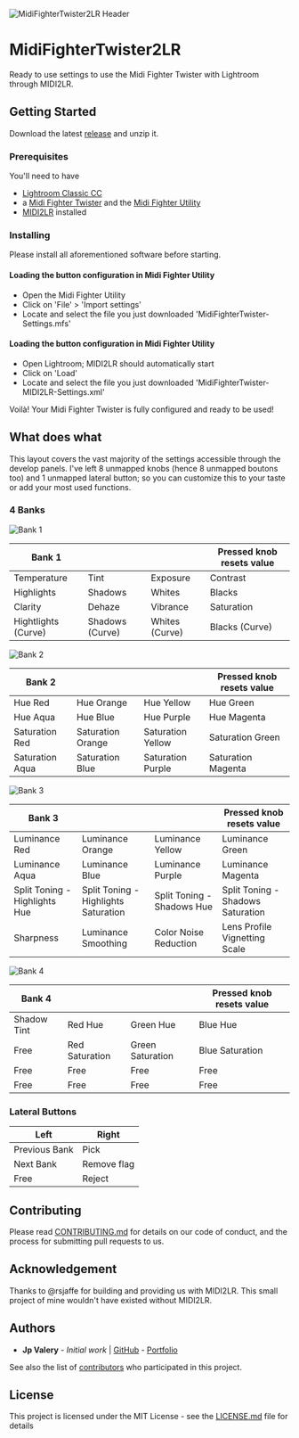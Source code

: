 ![MidiFighterTwister2LR Header](https://user-images.githubusercontent.com/4112343/54785495-c1fdfa80-4bfc-11e9-9847-9c035fdf9544.jpg)
# MidiFighterTwister2LR
Ready to use settings to use the Midi Fighter Twister with Lightroom through MIDI2LR.

## Getting Started

Download the latest [release](https://github.com/jpvalery/MidiFighterTwister2LR/releases) and unzip it.

### Prerequisites

You'll need to have
* [Lightroom Classic CC](https://www.adobe.com/products/photoshop-lightroom.html)
* a [Midi Fighter Twister](https://store.djtechtools.com/products/midi-fighter-twister) and the [Midi Fighter Utility](https://store.djtechtools.com/products/midi-fighter-twister#downloads_and_support)
* [MIDI2LR](https://rsjaffe.github.io/MIDI2LR/) installed

### Installing

Please install all aforementioned software before starting.

#### Loading the button configuration in Midi Fighter Utility
* Open the Midi Fighter Utility
* Click on 'File' > 'Import settings'
* Locate and select the file you just downloaded 'MidiFighterTwister-Settings.mfs'

#### Loading the button configuration in Midi Fighter Utility
* Open Lightroom; MIDI2LR should automatically start
* Click on 'Load'
* Locate and select the file you just downloaded 'MidiFighterTwister-MIDI2LR-Settings.xml'

Voilà! Your Midi Fighter Twister is fully configured and ready to be used!

## What does what

This layout covers the vast majority of the settings accessible through the develop panels.
I've left 8 unmapped knobs (hence 8 unmapped boutons too) and 1 unmapped lateral button; so you can customize this to your taste or add your most used functions.

### 4 Banks

![Bank 1](https://user-images.githubusercontent.com/4112343/54785497-c1fdfa80-4bfc-11e9-9685-d313e6ab69ac.jpg)

| Bank 1 |   |   | Pressed knob resets value |
|-------|---|---|---------------------------|
| Temperature | Tint | Exposure | Contrast |
| Highlights | Shadows | Whites | Blacks |
| Clarity | Dehaze | Vibrance | Saturation |
| Hightlights (Curve) | Shadows (Curve) | Whites (Curve) | Blacks (Curve) |

![Bank 2](https://user-images.githubusercontent.com/4112343/54785498-c1fdfa80-4bfc-11e9-98cc-a3ff858e94e5.jpg)

| Bank 2 |   |   | Pressed knob resets value |
|-------|---|---|---------------------------|
| Hue Red | Hue Orange | Hue Yellow | Hue Green |
| Hue Aqua | Hue Blue | Hue Purple | Hue Magenta |
| Saturation Red | Saturation Orange | Saturation Yellow | Saturation Green |
| Saturation Aqua | Saturation Blue | Saturation Purple | Saturation Magenta |

![Bank 3](https://user-images.githubusercontent.com/4112343/54785499-c1fdfa80-4bfc-11e9-893c-a656dbe34412.jpg)

| Bank 3 |   |   | Pressed knob resets value |
|-------|---|---|---------------------------|
| Luminance Red | Luminance Orange | Luminance Yellow | Luminance Green |
| Luminance Aqua | Luminance Blue | Luminance Purple | Luminance Magenta |
| Split Toning - Highlights Hue | Split Toning - Highlights Saturation | Split Toning - Shadows Hue | Split Toning - Shadows Saturation |
| Sharpness | Luminance Smoothing | Color Noise Reduction | Lens Profile Vignetting Scale |

![Bank 4](https://user-images.githubusercontent.com/4112343/54785500-c1fdfa80-4bfc-11e9-9ff5-72173d46a0e8.jpg)

| Bank 4 |   |   | Pressed knob resets value |
|-------|---|---|---------------------------|
| Shadow Tint | Red Hue | Green Hue | Blue Hue |
| Free | Red Saturation | Green Saturation | Blue Saturation |
| Free | Free | Free | Free |
| Free | Free | Free | Free |

### Lateral Buttons

| Left          | Right       |
|---------------|-------------|
| Previous Bank | Pick        |
| Next Bank     | Remove flag |
| Free          | Reject      |

## Contributing

Please read [CONTRIBUTING.md](https://github.com/jpvalery/MidiFighterTwister2LR/blob/master/CONTRIBUTING.md) for details on our code of conduct, and the process for submitting pull requests to us.

## Acknowledgement

Thanks to @rsjaffe for building and providing us with MIDI2LR. This small project of mine wouldn't have existed without MIDI2LR.

## Authors

* **Jp Valery** - *Initial work* | [GitHub](https://github.com/jpvalery) - [Portfolio](https://jpvalery.photo)

See also the list of [contributors](https://github.com/jpvalery/MidiFighterTwister2LR/graphs/contributors) who participated in this project.

## License

This project is licensed under the MIT License - see the [LICENSE.md](LICENSE.md) file for details
